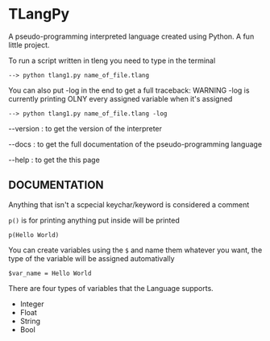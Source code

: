 # TLangPy
A pseudo-programming interpreted language created using Python. A fun little project.

To run a script written in tleng you need to type in the terminal

    --> python tlang1.py name_of_file.tlang
    
You can also put -log in the end to get a full traceback: WARNING -log is currently printing OLNY every assigned variable when it's assigned

    --> python tlang1.py name_of_file.tlang -log
    
--version : to get the version of the interpreter

--docs : to get the full documentation of the pseudo-programming language

--help : to get the this page


## DOCUMENTATION

Anything that isn't a scpecial keychar/keyword is considered a comment

`p()` is for printing anything put inside will be printed

    p(Hello World)

You can create variables using the `$` and name them whatever you want, the type of the variable will be assigned automativally

    $var_name = Hello World
    
There are four types of variables that the Language supports.

- Integer
- Float
- String
- Bool
